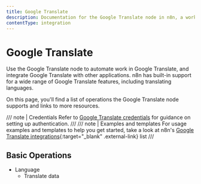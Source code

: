 ```yaml
---
title: Google Translate
description: Documentation for the Google Translate node in n8n, a workflow automation platform. Includes details of operations and configuration, and links to examples and credentials information.
contentType: integration
---
```


# Google Translate

Use the Google Translate node to automate work in Google Translate, and integrate Google Translate with other applications. n8n has built-in support for a wide range of Google Translate features, including translating languages.

On this page, you'll find a list of operations the Google Translate node supports and links to more resources.

/// note | Credentials
Refer to [Google Translate credentials](/integrations/builtin/credentials/google/) for guidance on setting up authentication. 
///
/// note | Examples and templates
For usage examples and templates to help you get started, take a look at n8n's [Google Translate integrations](https://n8n.io/integrations/google-translate/){:target="_blank" .external-link} list
///

## Basic Operations

* Language
    * Translate data
